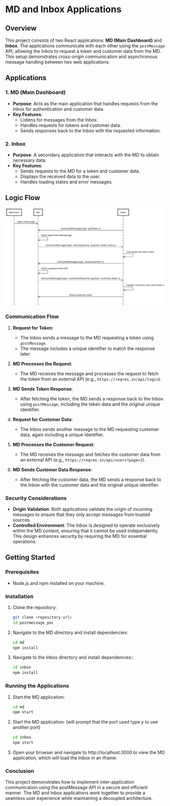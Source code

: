 # MD and Inbox Applications

## Overview

This project consists of two React applications: **MD (Main Dashboard)** and **Inbox**. The applications communicate with each other using the `postMessage` API, allowing the Inbox to request a token and customer data from the MD. This setup demonstrates cross-origin communication and asynchronous message handling between two web applications.

## Applications

### 1. MD (Main Dashboard)

- **Purpose**: Acts as the main application that handles requests from the Inbox for authentication and customer data.
- **Key Features**:
  - Listens for messages from the Inbox.
  - Handles requests for tokens and customer data.
  - Sends responses back to the Inbox with the requested information.

### 2. Inbox

- **Purpose**: A secondary application that interacts with the MD to obtain necessary data.
- **Key Features**:
  - Sends requests to the MD for a token and customer data.
  - Displays the received data to the user.
  - Handles loading states and error messages.

## Logic Flow
![Alt text](./images/img.png)

### Communication Flow

1. **Request for Token**:
   - The Inbox sends a message to the MD requesting a token using `postMessage`.
   - The message includes a unique identifier to match the response later.

2. **MD Processes the Request**:
   - The MD receives the message and processes the request to fetch the token from an external API (e.g., `https://reqres.in/api/login`).

3. **MD Sends Token Response**:
   - After fetching the token, the MD sends a response back to the Inbox using `postMessage`, including the token data and the original unique identifier.

4. **Request for Customer Data**:
   - The Inbox sends another message to the MD requesting customer data, again including a unique identifier.

5. **MD Processes the Customer Request**:
   - The MD receives the message and fetches the customer data from an external API (e.g., `https://reqres.in/api/users?page=2`).

6. **MD Sends Customer Data Response**:
   - After fetching the customer data, the MD sends a response back to the Inbox with the customer data and the original unique identifier.

### Security Considerations

- **Origin Validation**: Both applications validate the origin of incoming messages to ensure that they only accept messages from trusted sources.
- **Controlled Environment**: The Inbox is designed to operate exclusively within the MD context, ensuring that it cannot be used independently. This design enhances security by requiring the MD for essential operations.

## Getting Started

### Prerequisites

- Node.js and npm installed on your machine.

### Installation

1. Clone the repository:
   ```bash
   git clone <repository-url>
   cd postmessage_poc
   ```


2. Navigate to the MD directory and install dependencies:
   ```bash
   cd md
   npm install
   ```

3. Navigate to the Inbox directory and install dependencies::
   ```bash
   cd inbox
   npm install
   ```

### Running the Applications

1. Start the MD application:
   ```bash
   cd md
   npm start
   ```
2. Start the MD application: (will prompt that the port used type y to use another port)
   ```bash
   cd inbox
   npm start
   ```

3. Open your browser and navigate to http://localhost:3000 to view the MD application, which will load the Inbox in an iframe.

### Conclusion

This project demonstrates how to implement inter-application communication using the postMessage API in a secure and efficient manner. The MD and Inbox applications work together to provide a seamless user experience while maintaining a decoupled architecture.
